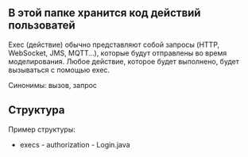 ## В этой папке хранится код действий пользоватей

Exec (действие) обычно представляют собой запросы (HTTP, WebSocket, JMS, MQTT…), которые будут отправлены во время моделирования. Любое действие, которое будет выполнено, будет вызываться с помощью exec.

Синонимы: вызов, запрос

## Структура

Пример структуры:
 
- execs - authorization - Login.java 